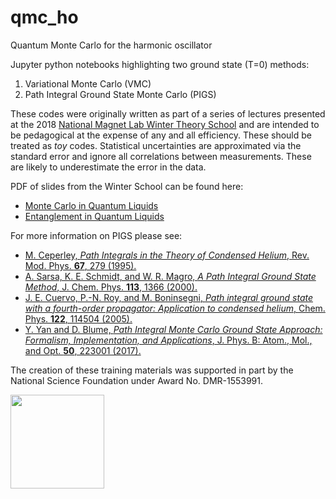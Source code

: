 # qmc_ho

Quantum Monte Carlo for the harmonic oscillator

Jupyter python notebooks highlighting two ground state (T=0) methods:

1. Variational Monte Carlo (VMC)
2. Path Integral Ground State Monte Carlo (PIGS)

These codes were originally written as part of a series of lectures presented
at the 2018 [National Magnet Lab Winter Theory
School](https://nationalmaglab.org/news-events/events/for-scientists/winter-theory-school) and are intended to be pedagogical at the expense of any and all efficiency.
These should be treated as *toy* codes.  Statistical uncertainties are
approximated via the standard error and ignore all correlations between
measurements.  These are likely to underestimate the error in the data.

PDF of slides from the Winter School can be found here:

- [Monte Carlo in Quantum Liquids](https://delmaestro.org/adrian/files/2018-01-MagLabWinterSchool-MC-Quantum-Liquids.pdf)
- [Entanglement in Quantum Liquids](https://delmaestro.org/adrian/files/2018-01-MagLabWinterSchool-Entanglement-Quantum-Liquids.pdf)

For more information on PIGS please see:
- [M. Ceperley, *Path Integrals in the Theory of Condensed Helium*, Rev. Mod.
  Phys. **67**, 279 (1995).](http://link.aps.org/doi/10.1103/RevModPhys.67.279)
- [A. Sarsa, K. E. Schmidt, and W. R. Magro, *A Path Integral Ground State
  Method*, J. Chem. Phys. **113**, 1366 (2000).](http://aip.scitation.org/doi/abs/10.1063/1.481926)
- [J. E. Cuervo, P.-N. Roy, and M. Boninsegni, *Path integral ground state with a fourth-order propagator: Application to condensed helium*, Chem. Phys. **122**, 114504 (2005).](http://scitation.aip.org/content/aip/journal/jcp/122/11/10.1063/1.1872775)
- [Y. Yan and D. Blume, *Path Integral Monte Carlo Ground State Approach:
  Formalism, Implementation, and Applications*, J. Phys. B: Atom., Mol.,
  and Opt. **50**, 223001 (2017).](https://doi.org/10.1088/1361-6455/aa8d7f)
  
The creation of these training materials was supported in part by the National Science Foundation under Award No. DMR-1553991.

[<img width="150px" height="auto" src="https://www.nsf.gov/images/logos/NSF_4-Color_bitmap_Logo.png">](http://www.nsf.gov/awardsearch/showAward?AWD_ID=1553991)
